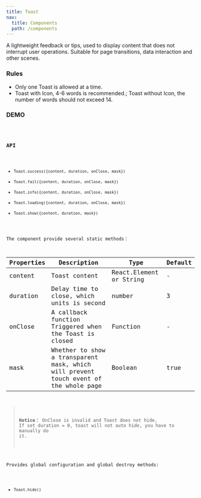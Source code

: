```yaml
---
title: Toast
nav:
  title: Components
  path: /components
---
```



A lightweight feedback or tips, used to display content that does not interrupt user operations. Suitable for page transitions, data interaction and other scenes.


### Rules
- Only one Toast is allowed at a time.
- Toast with Icon, 4-6 words is recommended.; Toast without Icon, the number of words should not exceed 14.

### DEMO

<code src="./demo/basic.tsx" />

### API

- `Toast.success({content, duration, onClose, mask})`
- `Toast.fail({content, duration, onClose, mask})`
- `Toast.info({content, duration, onClose, mask})`
- `Toast.loading({content, duration, onClose, mask})`
- `Toast.show({content, duration, mask})`

The component provide several static methods：

Properties | Description | Type | Default
-----------|------------|------|--------
| content    | Toast content       | React.Element or String    | -           |
| duration   | Delay time to close, which units is second | number                 | 3          |
| onClose    | A callback function Triggered when the Toast is closed |  Function                 | -          |
| mask    | Whether to show a transparent mask, which will prevent touch event of the whole page |  Boolean  | true          |

> **Notice：** OnClose is invalid and Toast does not hide, If set duration = 0, toast will not auto hide, you have to manually do it.

Provides global configuration and global destroy methods:

- `Toast.hide()`
